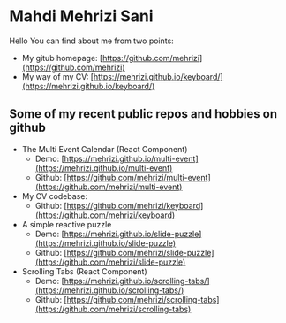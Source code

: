 # Mahdi Mehrizi Sani
Hello
You can find about me from two points:
- My gitub homepage: [https://github.com/mehrizi](https://github.com/mehrizi)
- My way of my CV: [https://mehrizi.github.io/keyboard/](https://mehrizi.github.io/keyboard/)

## Some of my recent public repos and hobbies on github
- The Multi Event Calendar (React Component)
   - Demo: [https://mehrizi.github.io/multi-event](https://mehrizi.github.io/multi-event)
   - Github: [https://github.com/mehrizi/multi-event](https://github.com/mehrizi/multi-event)
- My CV codebase:
   - Github: [https://github.com/mehrizi/keyboard](https://github.com/mehrizi/keyboard)
- A simple reactive puzzle
   - Demo: [https://mehrizi.github.io/slide-puzzle](https://mehrizi.github.io/slide-puzzle)
   - Github: [https://github.com/mehrizi/slide-puzzle](https://github.com/mehrizi/slide-puzzle)
- Scrolling Tabs (React Component)
   - Demo: [https://mehrizi.github.io/scrolling-tabs/](https://mehrizi.github.io/scrolling-tabs/)
   - Github: [https://github.com/mehrizi/scrolling-tabs](https://github.com/mehrizi/scrolling-tabs)

